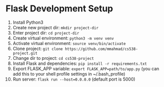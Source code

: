 Flask Development Setup
=======================

1) Install Python3
2) Create new project dir: `mkdir project-dir`
3) Enter project dir: `cd project-dir`
4) Create virtual environment: `python3 -m venv venv`
5) Activate virtual environment: `source venv/bin/activate`
6) Clone project: `git clone https://github.com/mmahmad/cs538-project.git`
7) Change dir to project: `cd cs538-project`
8) Install Flask and dependencies: `pip install -r requirements.txt`
9) Export FLASK_APP variable: `export FLASK_APP=path/to/app.py` (you can add this to your shell profile settings in ~/.bash_profile) 
10) Run server: `flask run --host=0.0.0.0` (default port is 5000)